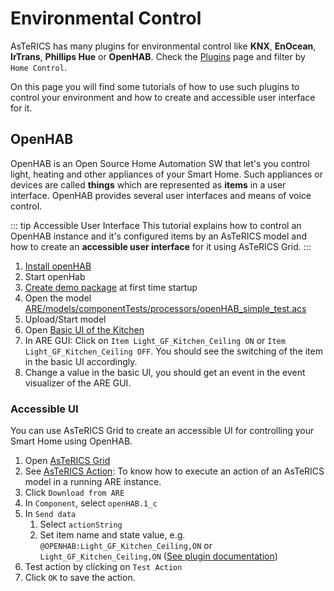 # Environmental Control

AsTeRICS has many plugins for environmental control like **KNX**, **EnOcean**, **IrTrans**, **Phillips Hue** or **OpenHAB**. Check the [Plugins](/plugins/) page and filter by ```Home Control```.

On this page you will find some tutorials of how to use such plugins to control your environment and how to create and accessible user interface for it.

## OpenHAB

OpenHAB is an Open Source Home Automation SW that let's you control light, heating and other appliances of your Smart Home. Such appliances or devices are called **things** which are represented as **items** in a user interface. OpenHAB provides several user interfaces and means of voice control.

<!-- ![Screenshot: openHAB demo with different options (./light, heating, temperature, ...)](/plugins/processors/img/openhab_overview.png "Screenshot: openHAB demo with different options (light, heating, temperature, ...)") -->

::: tip Accessible User Interface
This tutorial explains how to control an OpenHAB instance and it's configured items by an AsTeRICS model and how to create an **accessible user interface** for it using AsTeRICS Grid.
:::

1. [Install openHAB](https://www.openhab.org/docs/installation/)
2. Start openHab
3. [Create demo package](https://www.openhab.org/docs/configuration/packages.html#demo-package-sample-setup) at first time startup
4. Open the model [ARE/models/componentTests/processors/openHAB_simple_test.acs](http://webacs.asterics.eu/?areBaseURI=https://127.0.0.1:8083&openFile=https://raw.githubusercontent.com/asterics/AsTeRICS/master/bin/ARE/models/componentTests/processors/openHAB_simple_test.acs)
5. Upload/Start model
6. Open [Basic UI of the Kitchen](http://localhost:8080/basicui/app?w=GF_Kitchen&sitemap=demo)
7. In ARE GUI: Click on ```Item Light_GF_Kitchen_Ceiling ON``` or ```Item Light_GF_Kitchen_Ceiling OFF```. You should see the switching of the item in the basic UI accordingly.
8. Change a value in the basic UI, you should get an event in the event visualizer of the ARE GUI.

### Accessible UI

You can use AsTeRICS Grid to create an accessible UI for controlling your Smart Home using OpenHAB.

1. Open [AsTeRICS Grid](https://grid.asterics.eu)
2. See [AsTeRICS Action](../../manuals/asterics-grid/05_actions.html#asterics-action): To know how to execute an action of an AsTeRICS model in a running ARE instance.
3. Click ```Download from ARE```
4. In ```Component```, select ```openHAB.1_c```
5. In ```Send data```
   1. Select ```actionString```
   2. Set item name and state value, e.g. ```@OPENHAB:Light_GF_Kitchen_Ceiling,ON``` or ```Light_GF_Kitchen_Ceiling,ON``` ([See plugin documentation](../../plugins/processors/OpenHAB.html#input-port-description))
6. Test action by clicking on ```Test Action```
7. Click ```OK``` to save the action.

<!--
## KNX

## Enocean

## IrTrans

-->
